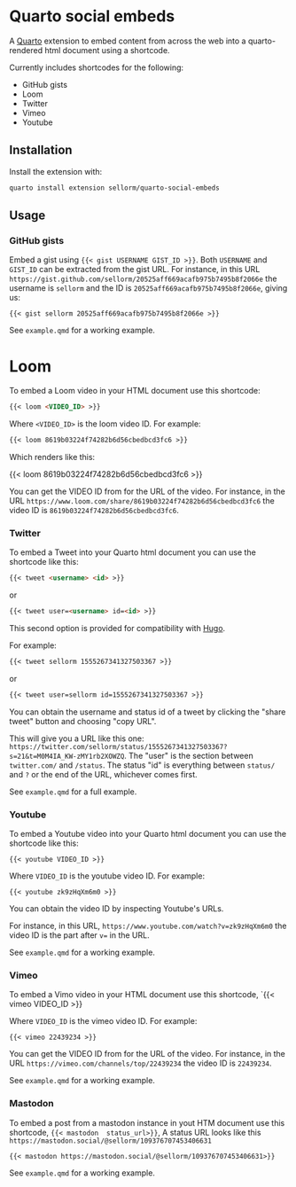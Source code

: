 # Quarto social embeds

A [Quarto](https://quarto.org) extension to embed content from across the web into a quarto-rendered html document using a shortcode.

Currently includes shortcodes for the following:

* GitHub gists
* Loom
* Twitter
* Vimeo
* Youtube

## Installation

Install the extension with:

``` bash
quarto install extension sellorm/quarto-social-embeds
```

## Usage

### GitHub gists

Embed a gist using `{{< gist USERNAME GIST_ID >}}`. Both `USERNAME` and `GIST_ID` can be extracted from the gist URL. For instance, in this URL `https://gist.github.com/sellorm/20525aff669acafb975b7495b8f2066e` the username is `sellorm` and the ID is `20525aff669acafb975b7495b8f2066e`, giving us:

```
{{< gist sellorm 20525aff669acafb975b7495b8f2066e >}}
```

See `example.qmd` for a working example.

# Loom

To embed a Loom video in your HTML document use this shortcode:

``` {.markdown shortcodes="false"}
{{< loom <VIDEO_ID> >}}
```

Where `<VIDEO_ID>` is the loom video ID. For example:

``` {.markdown shortcodes="false"}
{{< loom 8619b03224f74282b6d56cbedbcd3fc6 >}}
```

Which renders like this:

{{< loom 8619b03224f74282b6d56cbedbcd3fc6 >}}

You can get the VIDEO ID from for the URL of the video.
For instance, in the URL `https://www.loom.com/share/8619b03224f74282b6d56cbedbcd3fc6` the video ID is `8619b03224f74282b6d56cbedbcd3fc6`.


### Twitter

To embed a Tweet into your Quarto html document you can use the shortcode like this:

```markdown
{{< tweet <username> <id> >}}
```

or

```markdown
{{< tweet user=<username> id=<id> >}}
```

This second option is provided for compatibility with [Hugo](https://gohugo.io/content-management/shortcodes/#tweet).

For example:

```markdown
{{< tweet sellorm 1555267341327503367 >}}
```

or

```markdown
{{< tweet user=sellorm id=1555267341327503367 >}}
```

You can obtain the username and status id of a tweet by clicking the "share tweet" button and choosing "copy URL".

This will give you a URL like this one: `https://twitter.com/sellorm/status/1555267341327503367?s=21&t=M0M4IA_KW-zMY1rb2XOWZQ`.
The "user" is the section between `twitter.com/` and `/status`.
The status "id" is everything between `status/` and `?` or the end of the URL, whichever comes first.

See `example.qmd` for a full example.

### Youtube

To embed a Youtube video into your Quarto html document you can use the shortcode like this:

```
{{< youtube VIDEO_ID >}}
```

Where `VIDEO_ID` is the youtube video ID. For example:

```
{{< youtube zk9zHqXm6m0 >}}
```

You can obtain the video ID by inspecting Youtube's URLs.

For instance, in this URL, `https://www.youtube.com/watch?v=zk9zHqXm6m0` the video ID is the part after `v=` in the URL.

See `example.qmd` for a working example.

### Vimeo

To embed a Vimo video in your HTML document use this shortcode, `{{< vimeo VIDEO_ID >}}

Where `VIDEO_ID` is the vimeo video ID. For example:

```
{{< vimeo 22439234 >}}
```

You can get the VIDEO ID from for the URL of the video. For instance, in the URL `https://vimeo.com/channels/top/22439234` the video ID is `22439234`.

See `example.qmd` for a working example.


### Mastodon

To embed a post from a mastodon instance in yout HTM document use this shortcode, `{{< mastodon  status_url>}}`,
A status URL looks like this `https://mastodon.social/@sellorm/109376707453406631` 

```
{{< mastodon https://mastodon.social/@sellorm/109376707453406631>}}
```

See `example.qmd` for a working example.